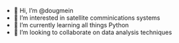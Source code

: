 - 👋 Hi, I’m @dougmein
- 👀 I’m interested in satellite comminications systems
- 🌱 I’m currently learning all things Python
- 💞️ I’m looking to collaborate on data analysis techniques

<!---
dougmein/dougmein is a ✨ special ✨ repository because its `README.md` (this file) appears on your GitHub profile.
You can click the Preview link to take a look at your changes.
--->
